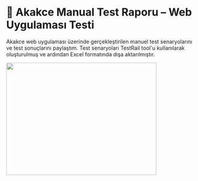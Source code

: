 # 🧪 Akakce Manual Test Raporu – Web Uygulaması Testi

Akakce web uygulaması üzerinde gerçekleştirilen manuel test senaryolarını ve test sonuçlarını paylaştım. Test senaryoları TestRail tool'u kullanılarak oluşturulmuş ve ardından Excel formatında dışa aktarılmıştır.


<img src="https://i.imgur.com/aklaj3u.png" width="400" height="300" />

